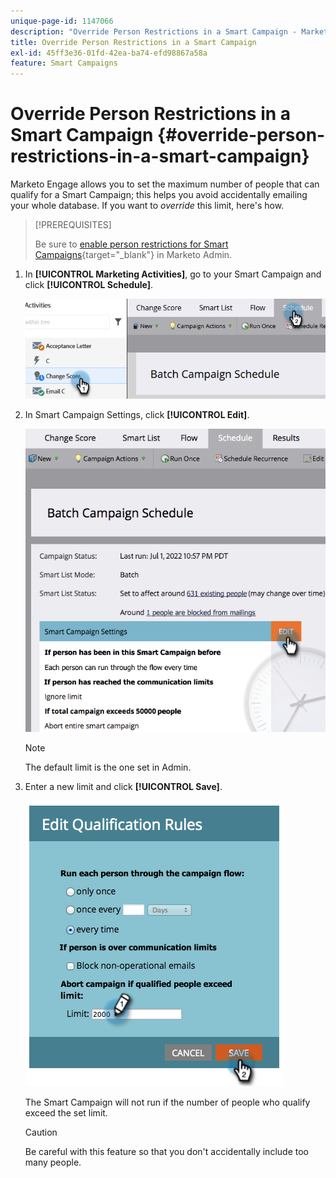 ```yaml
---
unique-page-id: 1147066
description: "Override Person Restrictions in a Smart Campaign - Marketo Docs - Product Documentation"
title: Override Person Restrictions in a Smart Campaign
exl-id: 45ff3e36-01fd-42ea-ba74-efd98867a58a
feature: Smart Campaigns
---
```

# Override Person Restrictions in a Smart Campaign {#override-person-restrictions-in-a-smart-campaign}

Marketo Engage allows you to set the maximum number of people that can qualify for a Smart Campaign; this helps you avoid accidentally emailing your whole database. If you want to _override_ this limit, here's how.

>[!PREREQUISITES]
>
>Be sure to [enable person restrictions for Smart Campaigns](/help/marketo/product-docs/administration/email-setup/enable-person-restrictions-for-smart-campaigns.md){target="_blank"} in Marketo Admin.

1. In **[!UICONTROL Marketing Activities]**, go to your Smart Campaign and click **[!UICONTROL Schedule]**.

   ![](assets/override-person-restrictions-in-a-smart-campaign-1.png)

1. In Smart Campaign Settings, click **[!UICONTROL Edit]**.

   ![](assets/override-person-restrictions-in-a-smart-campaign-2.png)

   >[!NOTE]
   >
   >The default limit is the one set in Admin.

1. Enter a new limit and click **[!UICONTROL Save]**.

   ![](assets/override-person-restrictions-in-a-smart-campaign-3.png)

   The Smart Campaign will not run if the number of people who qualify exceed the set limit.

   >[!CAUTION]
   >
   >Be careful with this feature so that you don't accidentally include too many people.
